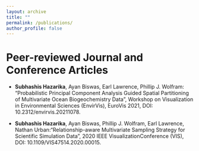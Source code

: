 ```yaml
---
layout: archive
title: ""
permalink: /publications/
author_profile: false
---
```


Peer-reviewed Journal and Conference Articles
======
* **Subhashis Hazarika**, Ayan Biswas, Earl Lawrence, Phillip J. Wolfram: “Probabilistic Principal Component Analysis Guided Spatial Partitioning of Multivariate Ocean Biogeochemistry Data”, Workshop on Visualization in Environmental Sciences (EnvirVis), EuroVis 2021, DOI: 10.2312/envirvis.20211078.

* **Subhashis Hazarika**, Ayan Biswas, Phillip J. Wolfram, Earl Lawrence, Nathan Urban:“Relationship-aware Multivariate Sampling Strategy for Scientific Simulation Data”, 2020 IEEE VisualizationConference (VIS), DOI: 10.1109/VIS47514.2020.00015.

